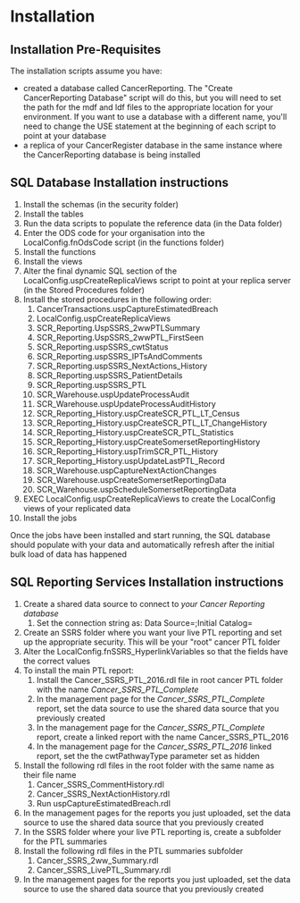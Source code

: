# Installation


## Installation Pre-Requisites
The installation scripts assume you have:
* created a database called CancerReporting. The "Create CancerReporting Database" script will do this, but you will need to set the path for the mdf and ldf files to the appropriate location for your environment. If you want to use a database with a different name, you'll need to change the USE statement at the beginning of each script to point at your database
* a replica of your CancerRegister database in the same instance where the CancerReporting database is being installed

## SQL Database Installation instructions
1. Install the schemas (in the security folder)
1. Install the tables
1. Run the data scripts to populate the reference data (in the Data folder)
1. Enter the ODS code for your organisation into the LocalConfig.fnOdsCode script (in the functions folder)
1. Install the functions
1. Install the views
1. Alter the final dynamic SQL section of the LocalConfig.uspCreateReplicaViews script to point at your replica server (in the Stored Procedures folder)
1. Install the stored procedures in the following order:
	1. CancerTransactions.uspCaptureEstimatedBreach
	1. LocalConfig.uspCreateReplicaViews
	1. SCR_Reporting.UspSSRS_2wwPTLSummary
	1. SCR_Reporting.UspSSRS_2wwPTL_FirstSeen
	1. SCR_Reporting.uspSSRS_cwtStatus
	1. SCR_Reporting.uspSSRS_IPTsAndComments
	1. SCR_Reporting.uspSSRS_NextActions_History
	1. SCR_Reporting.uspSSRS_PatientDetails
	1. SCR_Reporting.uspSSRS_PTL
	1. SCR_Warehouse.uspUpdateProcessAudit
	1. SCR_Warehouse.uspUpdateProcessAuditHistory
	1. SCR_Reporting_History.uspCreateSCR_PTL_LT_Census
	1. SCR_Reporting_History.uspCreateSCR_PTL_LT_ChangeHistory
	1. SCR_Reporting_History.uspCreateSCR_PTL_Statistics
	1. SCR_Reporting_History.uspCreateSomersetReportingHistory
	1. SCR_Reporting_History.uspTrimSCR_PTL_History
	1. SCR_Reporting_History.uspUpdateLastPTL_Record
	1. SCR_Warehouse.uspCaptureNextActionChanges
	1. SCR_Warehouse.uspCreateSomersetReportingData
	1. SCR_Warehouse.uspScheduleSomersetReportingData
1. EXEC LocalConfig.uspCreateReplicaViews to create the LocalConfig views of your replicated data
1. Install the jobs

Once the jobs have been installed and start running, the SQL database should populate with your data and automatically refresh after the initial bulk load of data has happened

## SQL Reporting Services Installation instructions
1. Create a shared data source to connect to *your Cancer Reporting database*
	1. Set the connection string as: Data Source=*<your sql server>*;Initial Catalog=*<your cancer reporting database>*
1. Create an SSRS folder where you want your live PTL reporting and set up the appropriate security. This will be your "root" cancer PTL folder
1. Alter the LocalConfig.fnSSRS_HyperlinkVariables so that the fields have the correct values
1. To install the main PTL report:
	1. Install the Cancer_SSRS_PTL_2016.rdl file in root cancer PTL folder with the name *Cancer_SSRS_PTL_Complete*
	1. In the management page for the *Cancer_SSRS_PTL_Complete* report, set the data source to use the shared data source that you previously created
	1. In the management page for the *Cancer_SSRS_PTL_Complete* report, create a linked report with the name Cancer_SSRS_PTL_2016
	1. In the management page for the *Cancer_SSRS_PTL_2016* linked report, set the the cwtPathwayType parameter set as hidden
1. Install the following rdl files in the root folder with the same name as their file name
	1. Cancer_SSRS_CommentHistory.rdl
	1. Cancer_SSRS_NextActionHistory.rdl
	1. Run uspCaptureEstimatedBreach.rdl
1. In the management pages for the reports you just uploaded, set the data source to use the shared data source that you previously created
1. In the SSRS folder where your live PTL reporting is, create a subfolder for the PTL summaries
1. Install the following rdl files in the PTL summaries subfolder
	1. Cancer_SSRS_2ww_Summary.rdl
	1. Cancer_SSRS_LivePTL_Summary.rdl
1. In the management pages for the reports you just uploaded, set the data source to use the shared data source that you previously created
